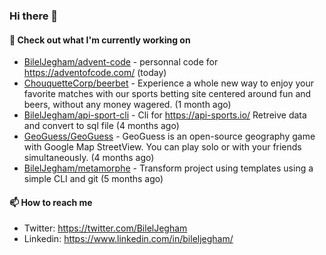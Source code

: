 ### Hi there 👋

#### 👷 Check out what I'm currently working on

- [BilelJegham/advent-code](https://github.com/BilelJegham/advent-code) - personnal code for https://adventofcode.com/ (today)
- [ChouquetteCorp/beerbet](https://github.com/ChouquetteCorp/beerbet) - Experience a whole new way to enjoy your favorite matches with our sports betting site centered around fun and beers, without any money wagered. (1 month ago)
- [BilelJegham/api-sport-cli](https://github.com/BilelJegham/api-sport-cli) - Cli for https://api-sports.io/ Retreive data and convert to sql file (4 months ago)
- [GeoGuess/GeoGuess](https://github.com/GeoGuess/GeoGuess) - GeoGuess is an open-source geography game with Google Map StreetView. You can play solo or with your friends simultaneously. (4 months ago)
- [BilelJegham/metamorphe](https://github.com/BilelJegham/metamorphe) - Transform project using templates using a simple CLI and git (5 months ago)


#### 📫 How to reach me

- Twitter: https://twitter.com/BilelJegham
- Linkedin: https://www.linkedin.com/in/bileljegham/
